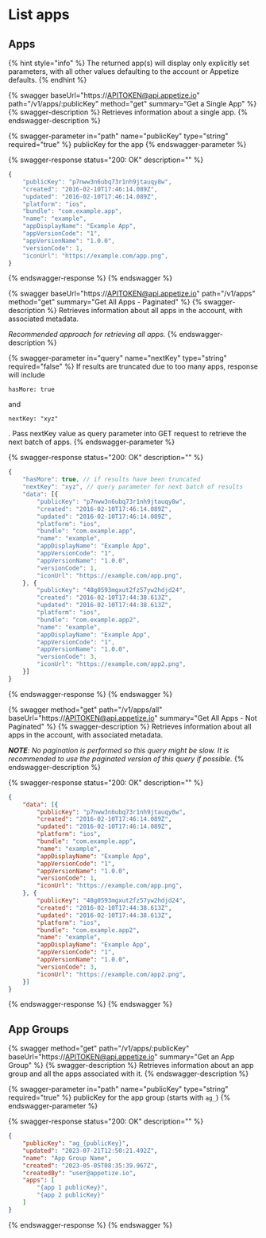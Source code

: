 # List apps

## Apps

{% hint style="info" %}
The returned app(s) will display only explicitly set parameters, with all other values defaulting to the account or Appetize defaults.
{% endhint %}

{% swagger baseUrl="https://APITOKEN@api.appetize.io" path="/v1/apps/:publicKey" method="get" summary="Get a Single App" %}
{% swagger-description %}
Retrieves information about a single app.
{% endswagger-description %}

{% swagger-parameter in="path" name="publicKey" type="string" required="true" %}
publicKey for the app
{% endswagger-parameter %}

{% swagger-response status="200: OK" description="" %}
```javascript
{
    "publicKey": "p7nww3n6ubq73r1nh9jtauqy8w",
    "created": "2016-02-10T17:46:14.089Z",
    "updated": "2016-02-10T17:46:14.089Z",
    "platform": "ios",
    "bundle": "com.example.app",
    "name": "example",
    "appDisplayName": "Example App",
    "appVersionCode": "1",
    "appVersionName": "1.0.0",
    "versionCode": 1,
    "iconUrl": "https://example.com/app.png",
}
```
{% endswagger-response %}
{% endswagger %}

{% swagger baseUrl="https://APITOKEN@api.appetize.io" path="/v1/apps" method="get" summary="Get All Apps  - Paginated" %}
{% swagger-description %}
Retrieves information about all apps in the account, with associated metadata.&#x20;

_Recommended_ _approach for retrieving all apps._
{% endswagger-description %}

{% swagger-parameter in="query" name="nextKey" type="string" required="false" %}
If results are truncated due to too many apps, response will include

`hasMore: true`

and

`nextKey: "xyz"`

. Pass nextKey value as query parameter into GET request to retrieve the next batch of apps.
{% endswagger-parameter %}

{% swagger-response status="200: OK" description="" %}
```javascript
{
    "hasMore": true, // if results have been truncated
    "nextKey": "xyz", // query parameter for next batch of results
    "data": [{
        "publicKey": "p7nww3n6ubq73r1nh9jtauqy8w",
        "created": "2016-02-10T17:46:14.089Z",
        "updated": "2016-02-10T17:46:14.089Z",
        "platform": "ios",
        "bundle": "com.example.app",
        "name": "example",
        "appDisplayName": "Example App",
        "appVersionCode": "1",
        "appVersionName": "1.0.0",
        "versionCode": 1,
        "iconUrl": "https://example.com/app.png",
    }, {
        "publicKey": "48g0593mgxut2fz57yw2hdjd24",
        "created": "2016-02-10T17:44:38.613Z",
        "updated": "2016-02-10T17:44:38.613Z",
        "platform": "ios",
        "bundle": "com.example.app2",
        "name": "example",
        "appDisplayName": "Example App",
        "appVersionCode": "1",
        "appVersionName": "1.0.0",
        "versionCode": 3,
        "iconUrl": "https://example.com/app2.png",
    }]
}
```
{% endswagger-response %}
{% endswagger %}

{% swagger method="get" path="/v1/apps/all" baseUrl="https://APITOKEN@api.appetize.io" summary="Get All Apps - Not Paginated" %}
{% swagger-description %}
Retrieves information about all apps in the account, with associated metadata.&#x20;

_**NOTE**: No pagination is performed so this query might be slow. It is recommended to use the paginated version of this query if possible._
{% endswagger-description %}

{% swagger-response status="200: OK" description="" %}
```json
{
    "data": [{
        "publicKey": "p7nww3n6ubq73r1nh9jtauqy8w",
        "created": "2016-02-10T17:46:14.089Z",
        "updated": "2016-02-10T17:46:14.089Z",
        "platform": "ios",
        "bundle": "com.example.app",
        "name": "example",
        "appDisplayName": "Example App",
        "appVersionCode": "1",
        "appVersionName": "1.0.0",
        "versionCode": 1,
        "iconUrl": "https://example.com/app.png",
    }, {
        "publicKey": "48g0593mgxut2fz57yw2hdjd24",
        "created": "2016-02-10T17:44:38.613Z",
        "updated": "2016-02-10T17:44:38.613Z",
        "platform": "ios",
        "bundle": "com.example.app2",
        "name": "example",
        "appDisplayName": "Example App",
        "appVersionCode": "1",
        "appVersionName": "1.0.0",
        "versionCode": 3,
        "iconUrl": "https://example.com/app2.png",
    }]
}
```
{% endswagger-response %}
{% endswagger %}

## App Groups

{% swagger method="get" path="/v1/apps/:publicKey" baseUrl="https://APITOKEN@api.appetize.io" summary="Get an App Group" %}
{% swagger-description %}
Retrieves information about an app group and all the apps associated with it.
{% endswagger-description %}

{% swagger-parameter in="path" name="publicKey" type="string" required="true" %}
publicKey for the app group (starts with `ag_`)
{% endswagger-parameter %}

{% swagger-response status="200: OK" description="" %}
```json
{
    "publicKey": "ag_{publicKey}",
    "updated": "2023-07-21T12:50:21.492Z",
    "name": "App Group Name",
    "created": "2023-05-05T08:35:39.967Z",
    "createdBy": "user@appetize.io",
    "apps": [
        "{app 1 publicKey}",
        "{app 2 publicKey}"
    ]
}
```
{% endswagger-response %}
{% endswagger %}

